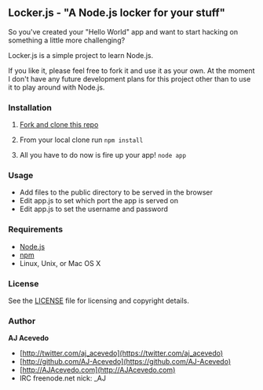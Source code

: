 ## Locker.js - "A Node.js locker for your stuff"

So you've created your "Hello World" app and want to start hacking on something a little more challenging?

Locker.js is a simple project to learn Node.js.

If you like it, please feel free to fork it and use it as your own. At the moment I don't have any future development plans for this project other than to use it to play around with Node.js.


### Installation

1. [Fork and clone this repo](https://github.com/AJAlabs/lockerjs/fork)

2. From your local clone run `npm install`

3. All you have to do now is fire up your app! `node app`

### Usage

- Add files to the public directory to be served in the browser
- Edit app.js to set which port the app is served on
- Edit app.js to set the username and password


### Requirements

- [Node.js](http://nodejs.org)
- [npm](https://npmjs.org)
- Linux, Unix, or Mac OS X


### License

See the [LICENSE](https://github.com//AJAlabs/lockerjs/blob/master/LICENSE.md) file for licensing and copyright details.


### Author

**AJ Acevedo**

- [http://twitter.com/aj_acevedo](https://twitter.com/aj_acevedo)
- [http://github.com/AJ-Acevedo](https://github.com/AJ-Acevedo)
- [http://AJAcevedo.com](http://AJAcevedo.com)
- IRC freenode.net nick: _AJ
